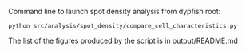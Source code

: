 Command line to launch spot density analysis from dypfish root: 

```python src/analysis/spot_density/compare_cell_characteristics.py```

The list of the figures produced by the script is in output/README.md
